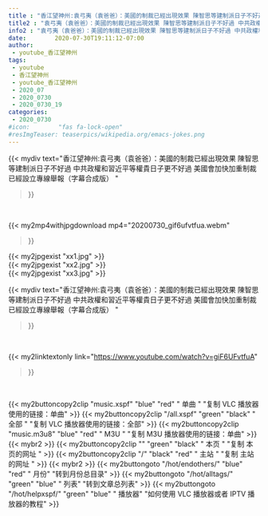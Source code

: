 ```yaml
---
title : "香江望神州:袁弓夷（袁爸爸）：美國的制裁已經出現效果 陳智思等建制派日子不好過 中共政權和習近平等權貴日子更不好過 美國會加快加重制裁 已經設立專線舉報（字幕合成版） "
title2 : "袁弓夷（袁爸爸）：美國的制裁已經出現效果 陳智思等建制派日子不好過 中共政權和習近平等權貴日子更不好過 美國會加快加重制裁 已經設立專線舉報（字幕合成版） "
info2 : "袁弓夷（袁爸爸）：美國的制裁已經出現效果 陳智思等建制派日子不好過 中共政權和習近平等權貴日子更不好過 美國會加快加重制裁 已經設立專線舉報（字幕合成版） "
date:        2020-07-30T19:11:12-07:00
author:
 - youtube_香江望神州
tags:
 - youtube
 - 香江望神州
 - youtube_香江望神州
 - 2020_07
 - 2020_0730
 - 2020_0730_19
categories:
 - 2020_0730
#icon:        "fas fa-lock-open"
#resImgTeaser: teaserpics/wikipedia.org/emacs-jokes.png
---
```


{{< mydiv text="香江望神州:袁弓夷（袁爸爸）：美國的制裁已經出現效果 陳智思等建制派日子不好過 中共政權和習近平等權貴日子更不好過 美國會加快加重制裁 已經設立專線舉報（字幕合成版） "
>}}
<br>


{{< my2mp4withjpgdownload mp4="20200730_gif6ufvtfua.webm"
>}}

{{< my2jpgexist "xx1.jpg" >}}<br>
{{< my2jpgexist "xx2.jpg" >}}<br>
{{< my2jpgexist "xx3.jpg" >}}<br>



{{< mydiv text="香江望神州:袁弓夷（袁爸爸）：美國的制裁已經出現效果 陳智思等建制派日子不好過 中共政權和習近平等權貴日子更不好過 美國會加快加重制裁 已經設立專線舉報（字幕合成版） "
>}}
<br>

{{< my2linktextonly link="https://www.youtube.com/watch?v=giF6UFvtfuA"
>}}


<br>

{{< my2buttoncopy2clip "music.xspf"        "blue"   "red"    " 单曲 "  "复制 VLC 播放器使用的链接：单曲" >}} {{< my2buttoncopy2clip "/all.xspf"         "green"  "black"  " 全部 "  "复制 VLC 播放器使用的链接：全部" >}} {{< my2buttoncopy2clip "music.m3u8"        "blue"   "red"    " M3U  "    "复制 M3U 播放器使用的链接：单曲" >}} {{< mybr2 >}} {{< my2buttoncopy2clip ""                  "green"  "black"  " 本页 "    "复制 本页的网址 " >}} {{< my2buttoncopy2clip "/"                 "black"  "red"    " 主站 "    "复制 主站的网址 " >}} {{< mybr2 >}} {{< my2buttongoto      "/hot/endothers/"   "blue"   "red"    " 月份"   "转到月份总目录" >}} {{< my2buttongoto      "/hot/alltags/"     "green"  "blue"   " 列表"   "转到文章总列表" >}} {{< my2buttongoto      "/hot/helpxspf/"    "green"  "blue"   " 播放器" "如何使用 VLC 播放器或者 IPTV 播放器的教程" >}} 
